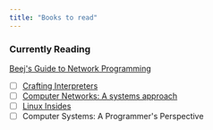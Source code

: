 ```yaml
---
title: "Books to read"
---
```


### Currently Reading
[Beej's Guide to Network Programming](https://beej.us/guide/bgnet/html/)

- [ ] [Crafting Interpreters](http://www.craftinginterpreters.com/contents.html)
- [ ] [Computer Networks: A systems approach](https://book.systemsapproach.org/index.html)
- [ ] [Linux Insides](https://0xax.gitbooks.io/linux-insides/content/)
- [ ] Computer Systems: A Programmer's Perspective
